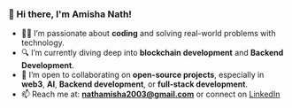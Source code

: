 ### 👋 Hi there, I'm Amisha Nath!

- 👩‍💻 I’m passionate about **coding** and solving real-world problems with technology.  
- 🔍 I’m currently diving deep into **blockchain development** and **Backend Development**.  
- 🤝 I’m open to collaborating on **open-source projects**, especially in **web3**, **AI**, **Backend development**, or **full-stack development**.  
- 📫 Reach me at: **nathamisha2003@gmail.com** or connect on [LinkedIn](https://www.linkedin.com/in/amisha-nath/)  

<!---
AmishaNATH2003/AmishaNATH2003 is a ✨ special ✨ repository because its `README.md` (this file) appears on your GitHub profile.
You can click the Preview link to take a look at your changes.
--->

